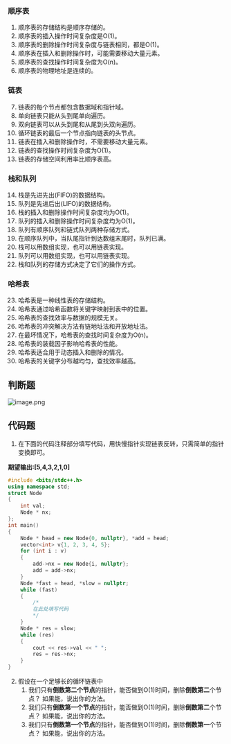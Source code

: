 
### 顺序表

1. 顺序表的存储结构是顺序存储的。
2. 顺序表的插入操作时间复杂度是O(1)。
3. 顺序表的删除操作时间复杂度与链表相同，都是O(1)。
4. 顺序表在插入和删除操作时，可能需要移动大量元素。
5. 顺序表的查找操作时间复杂度为O(n)。
6. 顺序表的物理地址是连续的。

### 链表

7. 链表的每个节点都包含数据域和指针域。
8. 单向链表只能从头到尾单向遍历。
9. 双向链表可以从头到尾和从尾到头双向遍历。
10. 循环链表的最后一个节点指向链表的头节点。
11. 链表在插入和删除操作时，不需要移动大量元素。
12. 链表的查找操作时间复杂度为O(1)。
13. 链表的存储空间利用率比顺序表高。

### 栈和队列

14. 栈是先进先出(FIFO)的数据结构。
15. 队列是先进后出(LIFO)的数据结构。
16. 栈的插入和删除操作时间复杂度均为O(1)。
17. 队列的插入和删除操作时间复杂度均为O(1)。
18. 队列有顺序队列和链式队列两种存储方式。
19. 在顺序队列中，当队尾指针到达数组末尾时，队列已满。
20. 栈可以用数组实现，也可以用链表实现。
21. 队列可以用数组实现，也可以用链表实现。
22. 栈和队列的存储方式决定了它们的操作方式。

### 哈希表

23. 哈希表是一种线性表的存储结构。
24. 哈希表通过哈希函数将关键字映射到表中的位置。
25. 哈希表的查找效率与数据的规模无关。
26. 哈希表的冲突解决方法有链地址法和开放地址法。
27. 在最坏情况下，哈希表的查找时间复杂度为O(n)。
28. 哈希表的装载因子影响哈希表的性能。
29. 哈希表适合用于动态插入和删除的情况。
30. 哈希表的关键字分布越均匀，查找效率越高。


## 判断题

![image.png](https://cdn.jsdelivr.net/gh/oukoukouk/blog-img/202407200158626.png)


## 代码题


1. 在下面的代码注释部分填写代码，用快慢指针实现链表反转，只需简单的指针变换即可。

 **期望输出:\[5,4,3,2,1,0\]**
 
```cpp
#include <bits/stdc++.h>
using namespace std;
struct Node
{
    int val;
    Node * nx;
};
int main()
{
    Node * head = new Node{0, nullptr}, *add = head; 
    vector<int> v{1, 2, 3, 4, 5};
    for (int i : v)
    {
        add->nx = new Node{i, nullptr};
        add = add->nx;
    }
    Node *fast = head, *slow = nullptr;
    while (fast)
    {
        /*
        在此处填写代码
        */
    }
    Node * res = slow;
    while (res)
    {
        cout << res->val << " ";
        res = res->nx;
    }
}
```

2. 假设在一个足够长的循环链表中
	1. 我们只有**倒数第二个节点**的指针，能否做到O(1)时间，删除**倒数第二**个节点？ 如果能，说出你的方法。
	2. 我们只有**倒数第一个节点**的指针，能否做到O(1)时间，删除**倒数第二**个节点？ 如果能，说出你的方法。
	3. 我们只有**倒数第一个节点**的指针，能否做到O(1)时间，删除**倒数第一**个节点？ 如果能，说出你的方法。